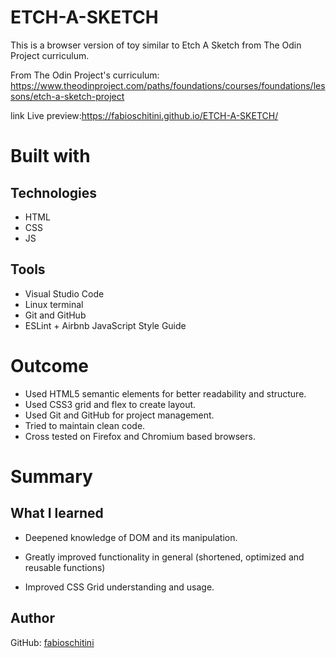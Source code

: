 
# ETCH-A-SKETCH

This is a browser version of toy similar to Etch A Sketch from The Odin Project curriculum.

From The Odin Project's curriculum:
https://www.theodinproject.com/paths/foundations/courses/foundations/lessons/etch-a-sketch-project

link Live preview:https://fabioschitini.github.io/ETCH-A-SKETCH/


# Built with

## Technologies

* HTML
* CSS
* JS

## Tools

* Visual Studio Code
* Linux terminal
* Git and GitHub
* ESLint + Airbnb JavaScript Style Guide

# Outcome
* Used HTML5 semantic elements for better readability and structure.
* Used CSS3 grid and flex to create layout.
* Used Git and GitHub for project management.
* Tried to maintain clean code.
* Cross tested on Firefox and Chromium based browsers.

# Summary

## What I learned

* Deepened knowledge of DOM and its manipulation.

* Greatly improved functionality in general (shortened, optimized and reusable functions)

* Improved CSS Grid understanding and usage.

## Author

GitHub: [fabioschitini](https://github.com/fabioschitini)
